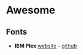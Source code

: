 # Awesome

## Fonts

* **IBM Plex** [website](https://www.ibm.com/plex) - [github](https://github.com/IBM/plex)